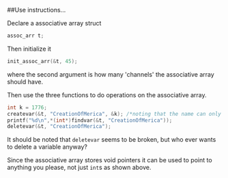 ##Use instructions...

Declare a associative array struct
```c
assoc_arr t;
```
  
Then initialize it
```c
init_assoc_arr(&t, 45);
```
where the second argument is how many 'channels' the associative array should have.

Then use the three functions to do operations on the associative array.
```c
int k = 1776;
createvar(&t, "CreationOfMerica", &k); /*noting that the name can only be 16 characters long*/
printf("%d\n",*(int*)findvar(&t, "CreationOfMerica"));
deletevar(&t, "CreationOfMerica");
```
It should be noted that `deletevar` seems to be broken, but who ever wants to delete a variable anyway?
  
Since the associative array stores void pointers it can be used to point to anything you please, not just `int`s as shown above.
